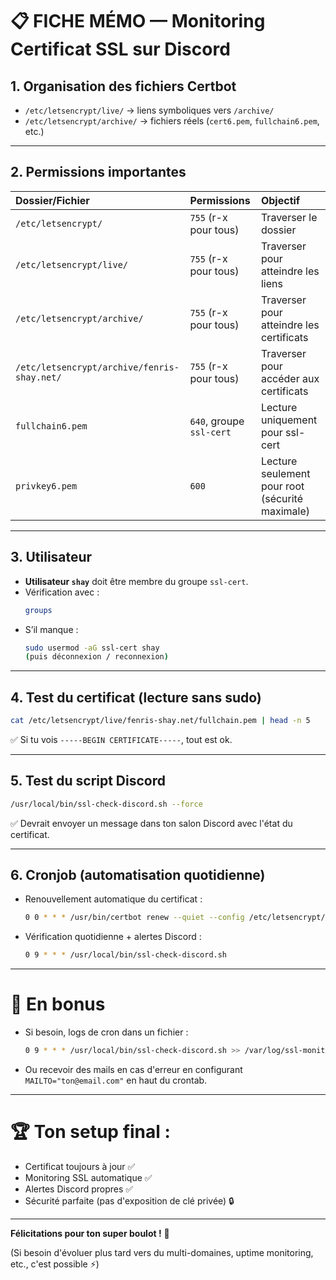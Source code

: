 
# 📋 FICHE MÉMO — Monitoring Certificat SSL sur Discord

## 1. Organisation des fichiers Certbot
- `/etc/letsencrypt/live/` → liens symboliques vers `/archive/`
- `/etc/letsencrypt/archive/` → fichiers réels (`cert6.pem`, `fullchain6.pem`, etc.)

---

## 2. Permissions importantes
| Dossier/Fichier | Permissions | Objectif |
|:----------------|:-------------|:---------|
| `/etc/letsencrypt/` | `755` (r-x pour tous) | Traverser le dossier |
| `/etc/letsencrypt/live/` | `755` (r-x pour tous) | Traverser pour atteindre les liens |
| `/etc/letsencrypt/archive/` | `755` (r-x pour tous) | Traverser pour atteindre les certificats |
| `/etc/letsencrypt/archive/fenris-shay.net/` | `755` (r-x pour tous) | Traverser pour accéder aux certificats |
| `fullchain6.pem` | `640`, groupe `ssl-cert` | Lecture uniquement pour ssl-cert |
| `privkey6.pem` | `600` | Lecture seulement pour root (sécurité maximale) |

---

## 3. Utilisateur
- **Utilisateur `shay`** doit être membre du groupe `ssl-cert`.
- Vérification avec :
  ```bash
  groups
  ```
- S’il manque :
  ```bash
  sudo usermod -aG ssl-cert shay
  (puis déconnexion / reconnexion)
  ```

---

## 4. Test du certificat (lecture sans sudo)
```bash
cat /etc/letsencrypt/live/fenris-shay.net/fullchain.pem | head -n 5
```
✅ Si tu vois `-----BEGIN CERTIFICATE-----`, tout est ok.

---

## 5. Test du script Discord
```bash
/usr/local/bin/ssl-check-discord.sh --force
```
✅ Devrait envoyer un message dans ton salon Discord avec l'état du certificat.

---

## 6. Cronjob (automatisation quotidienne)
- Renouvellement automatique du certificat :
  ```bash
  0 0 * * * /usr/bin/certbot renew --quiet --config /etc/letsencrypt/renewal/fenris-shay.net.conf
  ```
- Vérification quotidienne + alertes Discord :
  ```bash
  0 9 * * * /usr/local/bin/ssl-check-discord.sh
  ```

---

# 🚀 En bonus
- Si besoin, logs de cron dans un fichier :
  ```bash
  0 9 * * * /usr/local/bin/ssl-check-discord.sh >> /var/log/ssl-monitor.log 2>&1
  ```

- Ou recevoir des mails en cas d'erreur en configurant `MAILTO="ton@email.com"` en haut du crontab.

---

# 🏆 Ton setup final :
- Certificat toujours à jour ✅
- Monitoring SSL automatique ✅
- Alertes Discord propres ✅
- Sécurité parfaite (pas d'exposition de clé privée) 🔒

---

**Félicitations pour ton super boulot !** 🎉

(Si besoin d'évoluer plus tard vers du multi-domaines, uptime monitoring, etc., c'est possible ⚡️)
